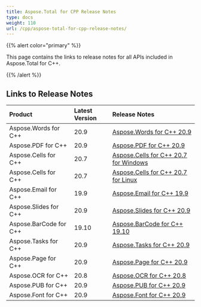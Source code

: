 ```yaml
---
title: Aspose.Total for CPP Release Notes
type: docs
weight: 110
url: /cpp/aspose-total-for-cpp-release-notes/
---
```


{{% alert color="primary" %}}

This page contains the links to release notes for all APIs included in Aspose.Total for C++.

{{% /alert %}}

## **Links to Release Notes**

|**Product**|**Latest Version**|**Release Notes**|
| :- | :- | :- |
|Aspose.Words for C++|20.9|[Aspose.Words for C++ 20.9](/words/cpp/aspose-words-for-cpp-20-9-release-notes)|
|Aspose.PDF for C++|20.9|[Aspose.PDF for C++ 20.9](/pdf/cpp/aspose-pdf-for-cpp-20-9-release-notes)|
|Aspose.Cells for C++|20.7|[Aspose.Cells for C++ 20.7 for Windows](/cells/cpp/aspose-cells-for-cpp-20-7-release-notes-windows/)|
|Aspose.Cells for C++|20.7|[Aspose.Cells for C++ 20.7 for Linux](/cells/cpp/aspose-cells-for-cpp-20-7-release-notes-linux/)|
|Aspose.Email for C++|19.9|[Aspose.Email for C++ 19.9](/email/cpp/aspose-email-for-cpp-19-9-release-notes)|
|Aspose.Slides for C++|20.9|[Aspose.Slides for C++ 20.9](/slides/cpp/aspose-slides-for-cpp-20-9-release-notes)|
|Aspose.BarCode for C++|19.10|[Aspose.BarCode for C++ 19.10](/barcode/cpp/aspose-barcode-for-cpp-19-10-release-notes)|
|Aspose.Tasks for C++|20.9|[Aspose.Tasks for C++ 20.9](/tasks/cpp/aspose-tasks-for-cpp-20-9-release-notes)|
|Aspose.Page for C++|20.9|[Aspose.Page for C++ 20.9](/page/cpp/aspose-page-for-cpp-20-9-release-notes)|
|Aspose.OCR for C++|20.8|[Aspose.OCR for C++ 20.8](/ocr/cpp/aspose-ocr-for-cpp-20-8-release-notes/)|
|Aspose.PUB for C++|20.9|[Aspose.PUB for C++ 20.9](/pub/cpp/aspose-pub-for-cpp-20-9-release-notes)|
|Aspose.Font for C++|20.9|[Aspose.Font for C++ 20.9](/font/cpp/aspose-font-for-cpp-20-9-release-notes)|

